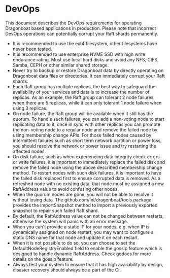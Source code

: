 # DevOps #

This document describes the DevOps requirements for operating Dragonboat based applications in production. Please note that incorrect DevOps operations can potentially corrupt your Raft shards permanently.

* It is recommended to use the ext4 filesystem, other filesystems have never been tested.
* It is recommended to use enterprise NVME SSD with high write endurance rating. Must use local hard disks and avoid any NFS, CIFS, Samba, CEPH or other similar shared storage.
* Never try to backup or restore Dragonboat data by directly operating on Dragonboat data files or directories. It can immediately corrupt your Raft shards. 
* Each Raft group has multiple replicas, the best way to safeguard the availability of your services and data is to increase the number of replicas. As an example, the Raft group can tolerant 2 node failures when there are 5 replicas, while it can only tolerant 1 node failure when using 3 replicas. 
* On node failure, the Raft group will be available when it still has the quorum. To handle such failures, you can add a non-voting node to start replicating data to it, once in sync with other replicas you can promote the non-voting node to a regular node and remove the failed node by using membership change APIs. For those failed nodes caused by intermittent failures such as short term network partition or power loss, you should resolve the network or power issue and try restarting the affected nodes.
* On disk failure, such as when experiencing data integrity check errors or write failures, it is important to immediately replace the failed disk and remove the failed node using the above described membership change method. To restart nodes with such disk failures, it is important to have the failed disk replaced first to ensure corrupted data is removed. As a refreshed node with no existing data, that node must be assigned a new RaftAddress value to avoid confusing other nodes. 
* When the quorum nodes are gone, you will not be able to resolve it without losing data. The github.com/lni/dragonboat/tools package provides the ImportSnapshot method to import a previously exported snapshot to repair such failed Raft shard.
* By default, the RaftAddress value can not be changed between restarts, otherwise the system will panic with an error message.
* When you can't provide a static IP for your nodes, e.g. when IP is dynamically assigned on node restart, you may want to configure a static DNS name for that node and update it on each restart. 
* When it is not possible to do so, you can choose to set the DefaultNodeRegistryEnabled field to enable the gossip feature which is designed to handle dynamic RaftAddress. Check godocs for more details on the gossip feature. 
* Always test your system to ensure that it has high availability by design, disaster recovery should always be a part of the CI.
